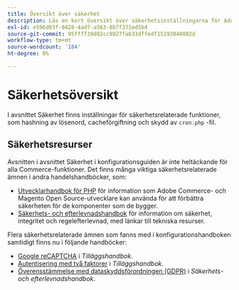 ```yaml
---
title: Översikt över säkerhet
description: Läs en kort översikt över säkerhetsinställningarna för Adobe Commerce och Magento Open Source.
exl-id: e596d03f-8428-4ad7-a563-8b7f371ed5b4
source-git-commit: 95ffff39d82cc9027fa633dffedf15193040802d
workflow-type: tm+mt
source-wordcount: '184'
ht-degree: 0%

---
```


# Säkerhetsöversikt

I avsnittet Säkerhet finns inställningar för säkerhetsrelaterade funktioner, som hashning av lösenord, cacheförgiftning och skydd av `cron.php` -fil.

## Säkerhetsresurser

Avsnitten i avsnittet Säkerhet i konfigurationsguiden är inte heltäckande för alla Commerce-funktioner. Det finns många viktiga säkerhetsrelaterade ämnen i andra handelshandböcker, som:

- [Utvecklarhandbok för PHP](https://developer.adobe.com/commerce/php/development/security/) för information som Adobe Commerce- och Magento Open Source-utvecklare kan använda för att förbättra säkerheten för de komponenter som de bygger.
- [Säkerhets- och efterlevnadshandbok](https://devdocs.magento.com/security/security-and-compliance.html) för information om säkerhet, integritet och regelefterlevnad, med länkar till tekniska resurser.

Flera säkerhetsrelaterade ämnen som fanns med i konfigurationshandboken samtidigt finns nu i följande handböcker:

- [Google reCAPTCHA](https://devdocs.magento.com/guides/v2.4/security/google-recaptcha.html) i _Tilläggshandbok_.
- [Autentisering med två faktorer](https://devdocs.magento.com/guides/v2.4/security/two-factor-authentication.html) i _Tilläggshandbok_.
- [Överensstämmelse med dataskyddsförordningen (GDPR)](https://devdocs.magento.com/compliance/privacy/gdpr.html) i _Säkerhets- och efterlevnadshandbok_.
